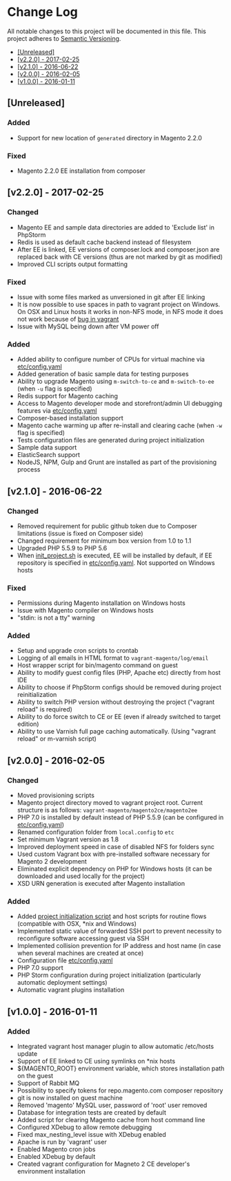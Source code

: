 # Change Log

All notable changes to this project will be documented in this file.
This project adheres to [Semantic Versioning](http://semver.org/).

 * [\[Unreleased\]](#unreleased)
 * [\[v2.2.0\] - 2017-02-25](#v220---2017-02-25)
 * [\[v2.1.0\] - 2016-06-22](#v210---2016-06-22)
 * [\[v2.0.0\] - 2016-02-05](#v200---2016-02-05)
 * [\[v1.0.0\] - 2016-01-11](#v100---2016-01-11)

## [Unreleased]

### Added

 - Support for new location of `generated` directory in Magento 2.2.0

### Fixed

 - Magento 2.2.0 EE installation from composer

## [v2.2.0] - 2017-02-25

### Changed

 - Magento EE and sample data directories are added to 'Exclude list' in PhpStorm
 - Redis is used as default cache backend instead of filesystem
 - After EE is linked, EE versions of composer.lock and composer.json are replaced back with CE versions (thus are not marked by git as modified)
 - Improved CLI scripts output formatting

### Fixed

 - Issue with some files marked as unversioned in git after EE linking
 - It is now possible to use spaces in path to vagrant project on Windows. On OSX and Linux hosts it works in non-NFS mode, in NFS mode it does not work because of [bug in vagrant](mitchellh/vagrant#7540)
 - Issue with MySQL being down after VM power off

### Added

 - Added ability to configure number of CPUs for virtual machine via [etc/config.yaml](etc/config.yaml.dist)
 - Added generation of basic sample data for testing purposes
 - Ability to upgrade Magento using `m-switch-to-ce` and `m-switch-to-ee` (when `-u` flag is specified)
 - Redis support for Magento caching
 - Access to Magento developer mode and storefront/admin UI debugging features via [etc/config.yaml](etc/config.yaml.dist)
 - Composer-based installation support
 - Magento cache warming up after re-install and clearing cache (when `-w` flag is specified)
 - Tests configuration files are generated during project initialization
 - Sample data support
 - ElasticSearch support
 - NodeJS, NPM, Gulp and Grunt are installed as part of the provisioning process

## [v2.1.0] - 2016-06-22

### Changed

 - Removed requirement for public github token due to Composer limitations (issue is fixed on Composer side)
 - Changed requirement for minimum box version from 1.0 to 1.1
 - Upgraded PHP 5.5.9 to PHP 5.6
 - When [init_project.sh](init_project.sh) is executed, EE will be installed by default, if EE repository is specified in [etc/config.yaml](etc/config.yaml.dist). Not supported on Windows hosts

### Fixed

 - Permissions during Magento installation on Windows hosts
 - Issue with Magento compiler on Windows hosts
 - "stdin: is not a tty" warning

### Added

 - Setup and upgrade cron scripts to crontab
 - Logging of all emails in HTML format to `vagrant-magento/log/email`
 - Host wrapper script for bin/magento command on guest
 - Ability to modify guest config files (PHP, Apache etc) directly from host IDE
 - Ability to choose if PhpStorm configs should be removed during project reinitialization
 - Ability to switch PHP version without destroying the project ("vagrant reload" is required)
 - Ability to do force switch to CE or EE (even if already switched to target edition)
 - Ability to use Varnish full page caching automatically. (Using "vagrant reload" or m-varnish script)

## [v2.0.0] - 2016-02-05

### Changed

 - Moved provisioning scripts
 - Magento project directory moved to vagrant project root. Current structure is as follows: `vagrant-magento/magento2ce/magento2ee`
 - PHP 7.0 is installed by default instead of PHP 5.5.9 (can be configured in [etc/config.yaml](etc/config.yaml.dist))
 - Renamed configuration folder from `local.config` to `etc`
 - Set minimum Vagrant version as 1.8
 - Improved deployment speed in case of disabled NFS for folders sync
 - Used custom Vagrant box with pre-installed software necessary for Magento 2 development
 - Eliminated explicit dependency on PHP for Windows hosts (it can be downloaded and used locally for the project)
 - XSD URN generation is executed after Magento installation

### Added

 - Added [project initialization script](init_project.sh) and host scripts for routine flows (compatible with OSX, *nix and Windows)
 - Implemented static value of forwarded SSH port to prevent necessity to reconfigure software accessing guest via SSH
 - Implemented collision prevention for IP address and host name (in case when several machines are created at once)
 - Configuration file [etc/config.yaml](etc/config.yaml.dist)
 - PHP 7.0 support
 - PHP Storm configuration during project initialization (particularly automatic deployment settings)
 - Automatic vagrant plugins installation

## [v1.0.0] - 2016-01-11

### Added

 - Integrated vagrant host manager plugin to allow automatic /etc/hosts update
 - Support of EE linked to CE using symlinks on *nix hosts
 - ${MAGENTO_ROOT} environment variable, which stores installation path on the guest
 - Support of Rabbit MQ
 - Possibility to specify tokens for repo.magento.com composer repository
 - git is now installed on guest machine
 - Removed 'magento' MySQL user, password of 'root' user removed
 - Database for integration tests are created by default
 - Added script for clearing Magento cache from host command line
 - Configured XDebug to allow remote debugging
 - Fixed max_nesting_level issue with XDebug enabled
 - Apache is run by 'vagrant' user
 - Enabled Magento cron jobs
 - Enabled XDebug by default
 - Created vagrant configuration for Magneto 2 CE developer's environment installation
